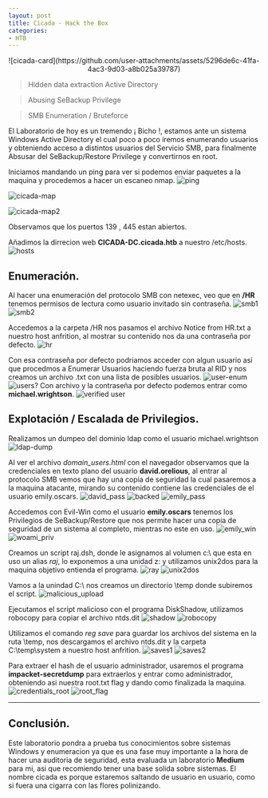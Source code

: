 ```yaml
---
layout: post
title: Cicada - Hack the Box
categories:
- HTB 
---
```






<center>![cicada-card](https://github.com/user-attachments/assets/5296de6c-41fa-4ac3-9d03-a8b025a39787)</center>

> Hidden data extraction Active Directory

> Abusing SeBackup Privilege

> SMB Enumeration / Bruteforce



El Laboratorio de hoy es un tremendo ¡ Bicho !, estamos ante un sistema Windows Active Directory el cual poco a poco iremos enumerando usuarios y obteniendo acceso a distintos usuarios del Servicio SMB, para finalmente Absusar del SeBackup/Restore Privilege y convertirnos en root.

Iniciamos mandando un ping para ver si podemos enviar paquetes a la maquina y procedemos a hacer un escaneo nmap.
![ping](https://github.com/user-attachments/assets/e5f01045-14e7-480c-b3e0-5834f3ba3421)

![cicada-map](https://github.com/user-attachments/assets/bc057823-303a-4d32-9dbc-e60295053338)

![cicada-map2](https://github.com/user-attachments/assets/8a70f91e-f0e7-45d2-842b-2f85ce00ff82)

Observamos que los puertos 139 , 445 estan abiertos.

Añadimos la dirrecion web **CICADA-DC.cicada.htb** a nuestro /etc/hosts.
![hosts](https://github.com/user-attachments/assets/a05d043a-dbe1-4a8d-abf4-311b5aeae5d5)


## Enumeración.

Al hacer una enumeración del protocolo SMB con netexec, veo que en **/HR** tenemos permisos de lectura como usuario invitado sin contraseña.
![smb1](https://github.com/user-attachments/assets/35bac525-87be-40a5-bc41-3e46dc13b407)
![smb2](https://github.com/user-attachments/assets/0b1c5319-fe63-4a7d-a9cb-1e19778068a2)

Accedemos a la carpeta /HR nos pasamos el archivo Notice from HR.txt a nuestro host anfrition, al mostrar su contenido nos da una contraseña por defecto.
![hr](https://github.com/user-attachments/assets/9f119c27-ea79-4919-bd4a-f7f8ea6d95dd)

Con esa contraseña por defecto podriamos acceder con algun usuario asi que procedmos a Enumerar Usuarios haciendo fuerza bruta al RID y nos creamos un archivo .txt con una lista de posibles usuarios.
![user-enum](https://github.com/user-attachments/assets/9698c631-09ca-42c6-aa29-2b0ead3a2bb9)
![users?](https://github.com/user-attachments/assets/fc6e6d3f-16b6-4e6b-a4c7-4a678582ecfb)
Con archivo y la contraseña por defecto podemos entrar como **michael.wrightson**.
![verified user](https://github.com/user-attachments/assets/49cd356d-e496-47ce-bda3-2cd240537a79)


## Explotación / Escalada de Privilegios.
Realizamos un dumpeo del dominio ldap como el usuario michael.wrightson
![ldap-dump](https://github.com/user-attachments/assets/e12a7840-9d36-4d34-95ea-cbb5b0a34672)

Al ver el archivo *domain_users.html* con el navegador observamos que la credenciales en texto plano del usuario **david.orelious**, al entrar al protocolo SMB vemos que hay una copia de seguridad la cual pasaremos a la maquina atacante, mirando su contenido contiene las credenciales de el usuario emily.oscars.
![david_pass](https://github.com/user-attachments/assets/08a85ee9-defa-4c7d-8f69-7f347ea13d7b)
![backed](https://github.com/user-attachments/assets/22899f1d-7726-4b63-86ac-682be75773b9)
![emily_pass](https://github.com/user-attachments/assets/81819965-dda5-4771-b1b0-63e413c5bc98)


Accedemos con Evil-Win como el usuario **emily.oscars** tenemos los Privilegios de SeBackup/Restore que nos permite hacer una copia de seguridad de un sistema al completo, mientras no este en uso.
![emily_win](https://github.com/user-attachments/assets/1c75404e-28b4-45f3-b92d-c0f2db2cb59d)
![woami_priv](https://github.com/user-attachments/assets/fb17102e-a48e-43a8-a040-4b463bd29869)

Creamos un script raj.dsh, donde le asignamos al volumen c:\ que esta en uso un alias *raj*, lo exponemos a una unidad z: y utilizamos unix2dos para la maquina objetivo entienda el programa.
![ray](https://github.com/user-attachments/assets/5d153a44-75a4-4d4f-bd33-06eb6f7e221a)
![unix2dos](https://github.com/user-attachments/assets/105a8b8e-e2fb-4f25-8db8-21c9698032d0)

Vamos a la unindad C:\ nos creamos un directorio \temp donde subiremos el script.
![malicious_upload](https://github.com/user-attachments/assets/671ef274-1d93-4885-a00d-f0d0afde12f3)

Ejecutamos el script malicioso con el programa DiskShadow, utilizamos robocopy para copiar el archivo ntds.dit 
![shadow](https://github.com/user-attachments/assets/ad7c7944-d1cd-4a26-818a-35b34507a718)
![robocopy](https://github.com/user-attachments/assets/f5bd58de-f420-4350-a8b2-049eb79c656d)


Utilizamos el comando *reg save* para guardar los archivos del sistema en la ruta \temp, nos descargamos el archivo ntds.dit y la carpeta C:\temp\system a nuestro host anfrition.
![saves1](https://github.com/user-attachments/assets/e92dbb67-9a9d-4a76-8e3c-f07d4c284e24)
![saves2](https://github.com/user-attachments/assets/24e201b9-042b-4f0f-94ad-d5d15b8c86b4)


Para extraer el hash de el usuario administrador, usaremos el programa **impacket-secretdump** para extraerlos y entrar como administrador, obteniendo asi nuestra root.txt flag y dando como finalizada la maquina.
![credentials_root](https://github.com/user-attachments/assets/d446aa25-11b8-4103-bbbc-b9dc85ea2074)
![root_flag](https://github.com/user-attachments/assets/6dd5518d-2cff-4b4c-939a-73e089c0331d)

------------------------------------------------------------------------------------------------------------------------------------------------------------------------------

## Conclusión.
Este laboratorio pondra a prueba tus conocimientos sobre sistemas Windows y enumeracion ya que es una fase muy importante a la hora de hacer una auditoria de seguridad, esta evaluada un laboratorio **Medium** para mi, asi que recomiendo tener una base solida sobre sistemas.
El nombre cicada es porque estaremos saltando de usuario en usuario, como si fuera una cigarra con las flores polinizando.











